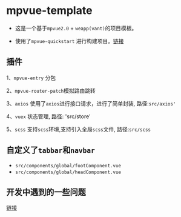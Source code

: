 # mpvue-template
* 这是一个基于`mpvue2.0` + `weapp(vant)`的项目模板。

* 使用了`mpvue-quickstart` 进行构建项目。[链接](https://github.com/F-loat/mpvue-quickstart)

## 插件
1、`mpvue-entry` 分包  

2、`mpvue-router-patch`模拟路由跳转 

3、`axios` 使用了`axios`进行接口请求，进行了简单封装, 路径:`src/axios'`

4、`vuex` 状态管理, 路径: 'src/store' 

5、`scss` 支持`scss`环境,支持引入全局`scss`文件, 路径:`src/scss` 


## 自定义了`tabbar`和`navbar`
* `src/components/global/footComponent.vue`     
* `src/components/global/headComponent.vue`

## 开发中遇到的一些问题
[链接](https://juejin.im/post/5d2845b2f265da1bbe5e30e2#heading-16) 
    